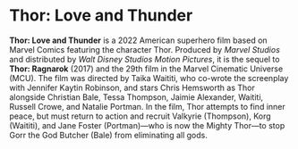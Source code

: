# Thor: Love and Thunder
**Thor: Love and Thunder** is a 2022 American superhero film based on Marvel Comics featuring the character Thor. Produced by *Marvel Studios* and distributed by *Walt Disney Studios Motion Pictures*, it is the sequel to **Thor: Ragnarok** (2017) and the 29th film in the Marvel Cinematic Universe (MCU). The film was directed by Taika Waititi, who co-wrote the screenplay with Jennifer Kaytin Robinson, and stars Chris Hemsworth as Thor alongside Christian Bale, Tessa Thompson, Jaimie Alexander, Waititi, Russell Crowe, and Natalie Portman. In the film, Thor attempts to find inner peace, but must return to action and recruit Valkyrie (Thompson), Korg (Waititi), and Jane Foster (Portman)—who is now the Mighty Thor—to stop Gorr the God Butcher (Bale) from eliminating all gods.
